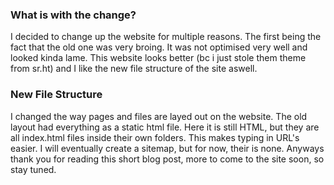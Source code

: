 ### What is with the change?
I decided to change up the website for multiple reasons. The first being the fact that the old one was very broing. It was not optimised very well and looked kinda lame. This website looks better (bc i just stole them theme from sr.ht) and I like the new file structure of the site aswell.

### New File Structure
I changed the way pages and files are layed out on the website. The old layout had everything as a static html file. Here it is still HTML, but they are all index.html files inside their own folders. This makes typing in URL's easier. I will eventually create a sitemap, but for now, their is none. Anyways thank you for reading this short blog post, more to come to the site soon, so stay tuned.